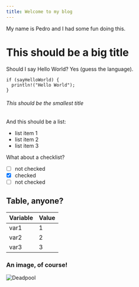 ```yaml
---
title: Welcome to my blog
---
```


My name is Pedro and I had some fun doing this.

# This should be a big title

Should I say Hello World? Yes (guess the language).

```
if (sayHelloWorld) {
  println!("Hello World");
}
```

###### This should be the smallest title

And this should be a list:
 - list item 1
 - list item 2
 - list item 3

What about a checklist?

 - [ ] not checked
 - [x] checked
 - [ ] not checked

## Table, anyone?

| Variable | Value |
| --- | --- |
| var1 | 1 |
| var2 | 2 |
| var3 | 3 |

### An image, of course!

![Deadpool](http://www.canyon-news.com/wp-content/uploads/2016/02/12745541_971188929641780_3520578608456607559_n.jpg)
